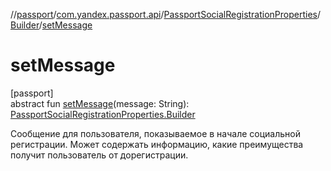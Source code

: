 //[passport](../../../../index.md)/[com.yandex.passport.api](../../index.md)/[PassportSocialRegistrationProperties](../index.md)/[Builder](index.md)/[setMessage](set-message.md)

# setMessage

[passport]\
abstract fun [setMessage](set-message.md)(message: String): [PassportSocialRegistrationProperties.Builder](index.md)

Сообщение для пользователя, показываемое в начале социальной регистрации. Может содержать информацию, какие преимущества получит пользователь от дорегистрации.
